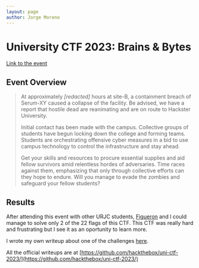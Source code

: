 ```yaml
---
layout: page
author: Jorge Moreno
---
```

# University CTF 2023: Brains & Bytes


[Link to the event](https://ctf.hackthebox.com/event/details/university-ctf-2023-brains-bytes-1231)

## Event Overview

> At approximately *[redacted]* hours at site-B, a containment breach of Serum-XY caused a collapse of the facility. Be advised, we have a report that hostile dead are reanimating and are on route to Hackster University.
> 
> 
> Initial contact has been made with the campus. Collective groups of students have begun locking down the college and forming teams. Students are orchestrating offensive cyber measures in a bid to use campus technology to control the infrastructure and stay ahead.
> 
> Get your skills and resources to procure essential supplies and aid fellow survivors amid relentless hordes of adversaries. Time races against them, emphasizing that only through collective efforts can they hope to endure. Will you manage to evade the zombies and safeguard your fellow students?
> 

## Results

After attending this event with other URJC students, [Figueron](https://github.com/f1gueron) and I could manage to solve only 2 of the 22 flags of this CTF. This CTF was really hard and frustrating but I see it as an oportunity to learn more.

I wrote my own writeup about one of the challenges [here](great-old-talisman-writeup).

All the official writeups are at [https://github.com/hackthebox/uni-ctf-2023/](https://github.com/hackthebox/uni-ctf-2023/)
